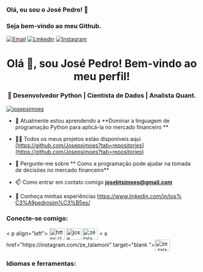 ### Olá, eu sou o José Pedro! 👋

### Seja bem-vindo ao meu Github.


[![Email](https://img.shields.io/badge/Gmail-D14836?style=for-the-badge&logo=gmail&logoColor=white)](josebtsimoes@gmail.com)
[![Linkedin](	https://img.shields.io/badge/LinkedIn-0077B5?style=for-the-badge&logo=linkedin&logoColor=white)](https://www.linkedin.com/in/jos%C3%A9-pedro-sim%C3%B5es-0ba76b208/)
[![Instagram](https://img.shields.io/badge/Instagram-E4405F?style=for-the-badge&logo=instagram&logoColor=white)](https://www.instagram.com/ze_talamoni)

<h1 align="center">Olá 👋, sou José Pedro! Bem-vindo ao meu perfil!</h1>
<h3 align="center">🐍 Desenvolvedor Python | Cientista de Dados | Analista Quant.</h3>

<p align="left"> <a href="https://github.com/ryo-ma/github-profile-trophy"><img src="https://github- profile-trophy.vercel.app/?username=josepsimoes" alt="josepsimoes" /></a> </p>

- 🌱 Atualmente estou aprendendo a **Dominar a linguagem de programação Python para aplicá-la no mercado financeiro **

- 👨‍💻 Todos os meus projetos estão disponíveis aqui [https://github.com/Josepsimoes?tab=repositories](https://github.com/Josepsimoes?tab=repositories)

- 💬 Pergunte-me sobre ** Como a programação pode ajudar na tomada de decisões no mercado financeiro**

- 📫 Como entrar em contato comigo **josebtsimoes@gmail.com**

- 📄 Conheça minhas experiências [https://www.linkedin.com/in/jos% C3%A9pedrosim%C3%B5es/](https://www.linkedin.com/in/jos%C3%A9pedrosim%C3%B5es/)

<h3 align="left">Conecte-se comigo:</h3>
< p align="left">
<a href="https://linkedin.com/in/https://www.linkedin.com/in/jos%c3%a9pedrosim%c3%b5es/" target="blank" ><img align="center" src="https://raw.githubusercontent.com/rahuldkjain/github-profile-readme-generator/master/src/images/icons/Social/linked-in-alt.svg" alt ="https://www.linkedin.com/in/jos%c3%a9pedrosim%c3%b5es/" height="30" width="40" /></a>
<a href="https:// kaggle.com/jose simões" target="blank"><img align="center" src="https://raw.githubusercontent.com/rahuldkjain/github-profile-readme-generator/master/src/images/icons /Social/kaggle.svg" alt="jose simões" height="30" width="40" /></a>
<a href="https://fb.com/zé talamoni (josé pedro biscalquini talamoni simões )" target="blank"><img align="center" src="https://raw.githubusercontent.com/rahuldkjain/github-profile-readme-generator/master/src/images/icons/Social/facebook. svg" alt="zé talamoni (josé pedro biscalquini talamoni simões)" height="30" width="40" /></a> <
a href="https://instagram.com/ze_talamoni" target="blank "><img align="center" src="https://raw.githubusercontent.com/rahuldkjain/github-profile-readme-generator/master/src/images/icons/Social/instagram.svg" alt="ze_talamoni " height="30" width="40" /></a>
</p>

<h3 align="left">Idiomas e ferramentas:</h3>
<p align="left"> <a href=" https://www.python.
